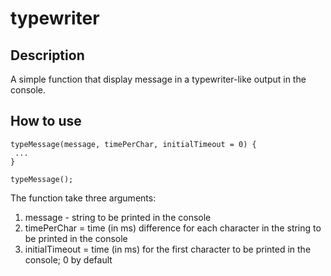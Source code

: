 # typewriter

## Description
A simple function that display message in a typewriter-like output in the console.

## How to use
```
typeMessage(message, timePerChar, initialTimeout = 0) {
 ...
}

typeMessage();
```

The function take three arguments:
  1. message - string to be printed in the console
  2. timePerChar = time (in ms) difference for each character in the string to be printed in the console
  3. initialTimeout = time (in ms) for the first character to be printed in the console; 0 by default
